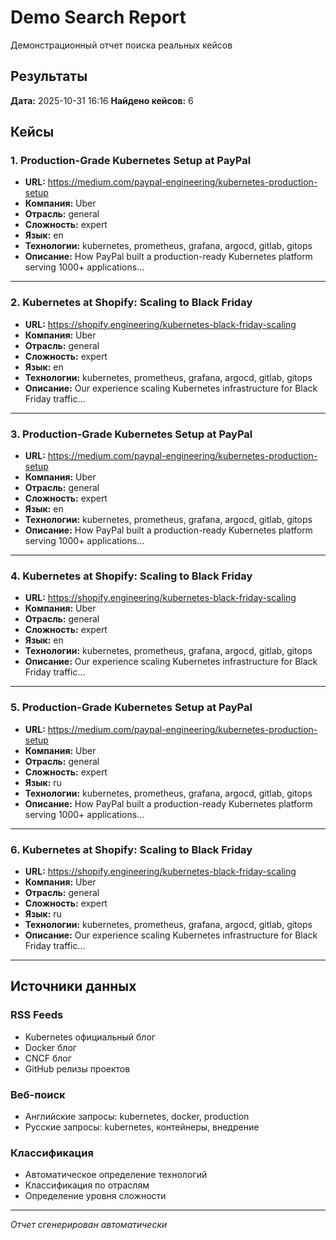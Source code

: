 # Demo Search Report

Демонстрационный отчет поиска реальных кейсов

## Результаты

**Дата:** 2025-10-31 16:16
**Найдено кейсов:** 6

## Кейсы

### 1. Production-Grade Kubernetes Setup at PayPal

- **URL:** https://medium.com/paypal-engineering/kubernetes-production-setup
- **Компания:** Uber
- **Отрасль:** general
- **Сложность:** expert
- **Язык:** en
- **Технологии:** kubernetes, prometheus, grafana, argocd, gitlab, gitops
- **Описание:** How PayPal built a production-ready Kubernetes platform serving 1000+ applications...

---

### 2. Kubernetes at Shopify: Scaling to Black Friday

- **URL:** https://shopify.engineering/kubernetes-black-friday-scaling
- **Компания:** Uber
- **Отрасль:** general
- **Сложность:** expert
- **Язык:** en
- **Технологии:** kubernetes, prometheus, grafana, argocd, gitlab, gitops
- **Описание:** Our experience scaling Kubernetes infrastructure for Black Friday traffic...

---

### 3. Production-Grade Kubernetes Setup at PayPal

- **URL:** https://medium.com/paypal-engineering/kubernetes-production-setup
- **Компания:** Uber
- **Отрасль:** general
- **Сложность:** expert
- **Язык:** en
- **Технологии:** kubernetes, prometheus, grafana, argocd, gitlab, gitops
- **Описание:** How PayPal built a production-ready Kubernetes platform serving 1000+ applications...

---

### 4. Kubernetes at Shopify: Scaling to Black Friday

- **URL:** https://shopify.engineering/kubernetes-black-friday-scaling
- **Компания:** Uber
- **Отрасль:** general
- **Сложность:** expert
- **Язык:** en
- **Технологии:** kubernetes, prometheus, grafana, argocd, gitlab, gitops
- **Описание:** Our experience scaling Kubernetes infrastructure for Black Friday traffic...

---

### 5. Production-Grade Kubernetes Setup at PayPal

- **URL:** https://medium.com/paypal-engineering/kubernetes-production-setup
- **Компания:** Uber
- **Отрасль:** general
- **Сложность:** expert
- **Язык:** ru
- **Технологии:** kubernetes, prometheus, grafana, argocd, gitlab, gitops
- **Описание:** How PayPal built a production-ready Kubernetes platform serving 1000+ applications...

---

### 6. Kubernetes at Shopify: Scaling to Black Friday

- **URL:** https://shopify.engineering/kubernetes-black-friday-scaling
- **Компания:** Uber
- **Отрасль:** general
- **Сложность:** expert
- **Язык:** ru
- **Технологии:** kubernetes, prometheus, grafana, argocd, gitlab, gitops
- **Описание:** Our experience scaling Kubernetes infrastructure for Black Friday traffic...

---

## Источники данных

### RSS Feeds
- Kubernetes официальный блог
- Docker блог  
- CNCF блог
- GitHub релизы проектов

### Веб-поиск
- Английские запросы: kubernetes, docker, production
- Русские запросы: kubernetes, контейнеры, внедрение

### Классификация
- Автоматическое определение технологий
- Классификация по отраслям
- Определение уровня сложности

---

*Отчет сгенерирован автоматически*
